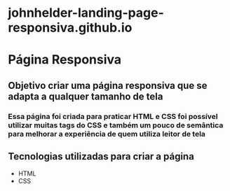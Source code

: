 # johnhelder-landing-page-responsiva.github.io

<h1>Página Responsiva</h1>

<h2>Objetivo criar uma página responsiva que se adapta a qualquer tamanho de tela</h2>

<h3> Essa página foi criada para praticar HTML e CSS foi possível utilizar muitas tags do CSS e também um pouco de
 semântica para melhorar a experiência de quem utiliza leitor de tela<h3>
  
  ## Tecnologias utilizadas para criar a página
  * HTML
  * CSS
 
